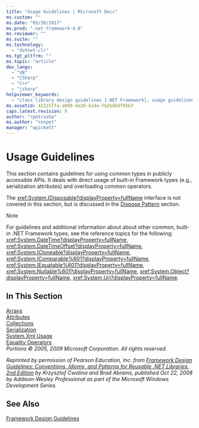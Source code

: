 ```yaml
---
title: "Usage Guidelines | Microsoft Docs"
ms.custom: ""
ms.date: "03/30/2017"
ms.prod: ".net-framework-4.6"
ms.reviewer: ""
ms.suite: ""
ms.technology: 
  - "dotnet-clr"
ms.tgt_pltfrm: ""
ms.topic: "article"
dev_langs: 
  - "VB"
  - "CSharp"
  - "C++"
  - "jsharp"
helpviewer_keywords: 
  - "class library design guidelines [.NET Framework], usage guidelines"
ms.assetid: 42215ffa-a099-4a26-b14e-fb2bdb6f95b7
caps.latest.revision: 9
author: "rpetrusha"
ms.author: "ronpet"
manager: "wpickett"
---
```

# Usage Guidelines
This section contains guidelines for using common types in publicly accessible APIs. It deals with direct usage of built-in Framework types (e.g., serialization attributes) and overloading common operators.  
  
 The <xref:System.IDisposable?displayProperty=fullName> interface is not covered in this section, but is discussed in the [Dispose Pattern](../../../docs/standard/design-guidelines/dispose-pattern.md) section.  
  
> [!NOTE]
>  For guidelines and additional information about about other common, built-in .NET Framework types, see the reference topics for the following: <xref:System.DateTime?displayProperty=fullName>, <xref:System.DateTimeOffset?displayProperty=fullName>, <xref:System.ICloneable?displayProperty=fullName>, <xref:System.IComparable%601?displayProperty=fullName>, <xref:System.IEquatable%601?displayProperty=fullName>, <xref:System.Nullable%601?displayProperty=fullName>, <xref:System.Object?displayProperty=fullName>, <xref:System.Uri?displayProperty=fullName>.  
  
## In This Section  
 [Arrays](../../../docs/standard/design-guidelines/arrays.md)  
 [Attributes](../../../docs/standard/design-guidelines/attributes.md)  
 [Collections](../Topic/Collections.md)  
 [Serialization](../../../docs/standard/design-guidelines/serialization.md)  
 [System.Xml Usage](../../../docs/standard/design-guidelines/system-xml-usage.md)  
 [Equality Operators](../../../docs/standard/design-guidelines/equality-operators.md)  
 *Portions © 2005, 2009 Microsoft Corporation. All rights reserved.*  
  
 *Reprinted by permission of Pearson Education, Inc. from [Framework Design Guidelines: Conventions, Idioms, and Patterns for Reusable .NET Libraries, 2nd Edition](http://www.informit.com/store/framework-design-guidelines-conventions-idioms-and-9780321545619) by Krzysztof Cwalina and Brad Abrams, published Oct 22, 2008 by Addison-Wesley Professional as part of the Microsoft Windows Development Series.*  
  
## See Also  
 [Framework Design Guidelines](../../../docs/standard/design-guidelines/index.md)